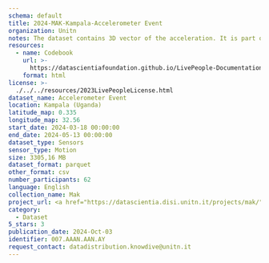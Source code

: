 ```yaml
---
schema: default
title: 2024-MAK-Kampala-Accelerometer Event
organization: Unitn
notes: The dataset contains 3D vector of the acceleration. It is part of the Makerere data collection, which contains data about the everyday life activities of students coming from Makerere University located in Uganda. The data were collected via questionnaires, data coming from 30 smartphone sensors associated to thousand self-reported annotations over a period of 8 weeks.
resources:
  - name: Codebook
    url: >-
      https://datascientiafoundation.github.io/LivePeople-Documentation/codebooks/2024-MAK-Kampala-accelerometer.html
    format: html
license: >-
  ./../../resources/2023LivePeopleLicense.html
dataset_name: Accelerometer Event
location: Kampala (Uganda)
latitude_map: 0.335
longitude_map: 32.56
start_date: 2024-03-18 00:00:00
end_date: 2024-05-13 00:00:00
dataset_type: Sensors
sensor_type: Motion
size: 3305,16 MB
dataset_format: parquet
other_format: csv
number_participants: 62
language: English
collection_name: Mak
project_url: <a href="https://datascientia.disi.unitn.it/projects/mak/">https://datascientia.disi.unitn.it/projects/mak/</a>
category:
  - Dataset
5_stars: 3
publication_date: 2024-Oct-03
identifier: 007.AAAN.AAN.AY
request_contact: datadistribution.knowdive@unitn.it
---
```

